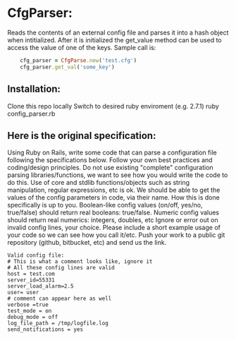# CfgParser:
Reads the contents of an external config file and parses it into a hash object when intitialized.
After it is initialized the get_value method can be used to access the value of one of the keys.
Sample call is:
```ruby
    cfg_parser = CfgParse.new('test.cfg')
    cfg_parser.get_val('some_key')
```
## Installation:
Clone this repo locally
Switch to desired ruby enviroment (e.g. 2.7.1)
ruby config_parser.rb

## Here is the original specification:
Using Ruby on Rails, write some code that can parse a configuration file following the specifications below. Follow your own best practices and coding/design principles.
Do not use existing "complete" configuration parsing libraries/functions, we want to see how you would write the code to do this.
Use of core and stdlib functions/objects such as string manipulation, regular expressions, etc is ok.
We should be able to get the values of the config parameters in code, via their name. How this is done specifically is up to you.
Boolean-like config values (on/off, yes/no, true/false) should return real booleans: true/false.
Numeric config values should return real numerics: integers, doubles, etc
Ignore or error out on invalid config lines, your choice.
Please include a short example usage of your code so we can see how you call it/etc.
Push your work to a public git repository (github, bitbucket, etc) and send us the link.

```
Valid config file:
# This is what a comment looks like, ignore it
# All these config lines are valid
host = test.com
server_id=55331
server_load_alarm=2.5
user= user
# comment can appear here as well
verbose =true
test_mode = on
debug_mode = off
log_file_path = /tmp/logfile.log
send_notifications = yes
```